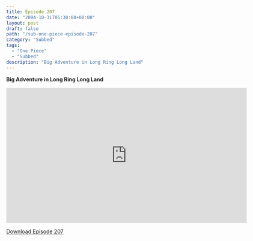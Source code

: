 ```yaml
---
title: Episode 207
date: "2004-10-31T05:30:00+00:00"
layout: post
draft: false
path: "/sub-one-piece-episode-207"
category: "Subbed"
tags:
  - "One Piece"
  - "Subbed"
description: "Big Adventure in Long Ring Long Land"
---
```


**Big Adventure in Long Ring Long Land**

<iframe width="640" height="360" src="https://www.rapidvideo.com/e/FXQGQYYOYF" frameborder="0" marginwidth=0 marginheight=0 scrolling=no allowfullscreen></iframe>

<a href="http://ouo.io/qs/eCodkFEQ?s=https://rapidvid.to/d/https://www.rapidvideo.com/e/FXQGQYYOYF">Download Episode 207</a>
